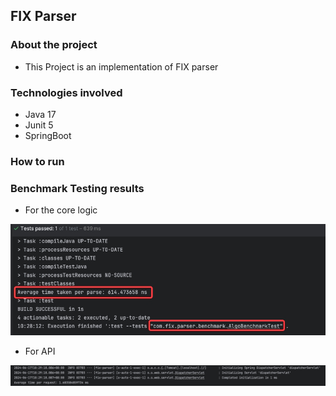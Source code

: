 ## FIX Parser

### About the project

- This Project is an implementation of FIX parser 

### Technologies involved 

- Java 17
- Junit 5
- SpringBoot

### How to run 



### Benchmark Testing results 


- For the core logic 

![img.png](images/algo_benchmark.png)

- For API 

![img.png](images/api_benchmark.png)


